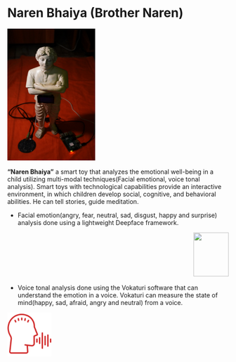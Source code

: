 # Naren Bhaiya (Brother Naren)
<p align="left"><img src="/resource/images/narenbhaiyasmart.jpg" width="200" height="300"></p>

**“Naren Bhaiya”** a smart toy that analyzes the emotional well-being in a child utilizing multi-modal techniques(Facial emotional, voice tonal analysis). Smart toys with technological capabilities provide an interactive environment, in which children develop social, cognitive, and behavioral abilities. He can tell stories, guide meditation.

* Facial emotion(angry, fear, neutral, sad, disgust, happy and surprise) analysis done using a lightweight Deepface framework.
<p align="right"><img src="https://raw.githubusercontent.com/serengil/deepface/master/icon/deepface-icon-labeled.png" width="80" height="100"></p>

* Voice tonal analysis done using the Vokaturi software that can understand the emotion in a voice. Vokaturi can measure the state of mind(happy, sad, afraid, angry and neutral) from a voice.
<p align="left"><img src="/resource/images/voice.png" width="100" height="100"></p>

